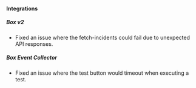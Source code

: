 
#### Integrations


##### Box v2

- Fixed an issue where the fetch-incidents could fail due to unexpected API responses.

##### Box Event Collector

- Fixed an issue where the test button would timeout when executing a test.